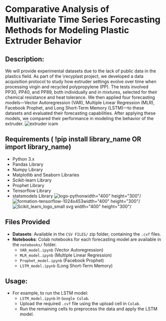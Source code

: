 # Comparative Analysis of Multivariate Time Series Forecasting Methods for Modeling Plastic Extruder Behavior

## Description:
We will provide experimental datasets due to the lack of public data in the plastics field. 
As part of the \recyplast project, we developed a data acquisition protocol to study how extruder settings evolve over time when processing virgin and recycled polypropylene (PP). 
The tests involved PP30, PP40, and PP89, both individually and in mixtures, selected for their chemical resistance and heat tolerance. 
We then applied four forecasting models—Vector Autoregression (VAR), Multiple Linear Regression (MLR), Facebook Prophet, and Long Short-Term Memory (LSTM)—to these datasets and evaluated their forecasting capabilities. After applying these models, we compared their performance in modeling the behavior of the extruder.
![extruder icam](https://github.com/user-attachments/assets/2525dd45-a460-4b9f-9837-085a9366c7b4)
## Requirements ( !pip install library_name OR import library_name)
- Python 3.x
- Pandas Library
- Numpy Library
- Matplotlib and Seaborn Libraries
- Scikit-learn Library
- Prophet Library
- Tensorflow Library
- statsmodels Library
  ![logo-python](https://github.com/user-attachments/assets/fe33d995-f781-44fb-bbae-8cb1bb38b829)width="400" height="300"/
![formation-tensorflow-1024x453](https://github.com/user-attachments/assets/0d983173-7455-4a75-9423-fdf9690bdabb)width="400" height="300"/
![Scikit_learn_logo_small svg](https://github.com/user-attachments/assets/0b70ad5f-5764-4854-8fe9-0960b23138c1) width="400" height="300"/


## Files Provided
- **Datasets**: Available in the `CSV FILES/` zip folder, containing the `.cvf` files.
- **Notebooks**: Colab notebooks for each forecasting model are available in the `notebooks/` folder.
  - `VAR_model.ipynb` (Vector Autoregression)
  - `MLR_model.ipynb` (Multiple Linear Regression)
  - `Prophet_model.ipynb` (Facebook Prophet)
  - `LSTM_model.ipynb` (Long Short-Term Memory)
## Usage:
- For example, to run the LSTM model:
  -  `LSTM_model.ipynb` in `Google Colab`.
  -  Upload the required `.cvf` file using the upload cell in `Colab`.
  -  Run the remaining cells to preprocess the data and apply the LSTM model.

